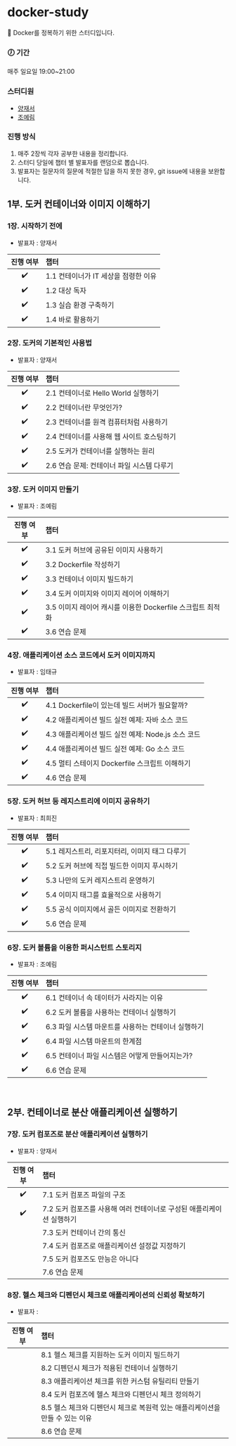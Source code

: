 # docker-study
🐋 Docker를 정복하기 위한 스터디입니다.<br/>

### 🕖 기간
매주 일요일 19:00~21:00

### 스터디원
- [양재서](https://github.com/psychology50)
- [조예림](https://github.com/J0YERIM)

### 진행 방식
1. 매주 2장씩 각자 공부한 내용을 정리합니다.
2. 스터디 당일에 챕터 별 발표자를 랜덤으로 뽑습니다.
3. 발표자는 질문자의 질문에 적절한 답을 하지 못한 경우, git issue에 내용을 보완합니다.

## 1부. 도커 컨테이너와 이미지 이해하기
### 1장. 시작하기 전에
- 발표자 : 양재서

|진행 여부|챕터|
|:---:|:---|
|✔️| 1.1 컨테이너가 IT 세상을 점령한 이유 |
|✔️| 1.2 대상 독자 |
|✔️| 1.3 실습 환경 구축하기 |
|✔️| 1.4 바로 활용하기 |

### 2장. 도커의 기본적인 사용법
- 발표자 : 양재서

|진행 여부|챕터|
|:---:|:---|
|✔️| 2.1 컨테이너로 Hello World 실행하기 |
|✔️| 2.2 컨테이너란 무엇인가? |
|✔️| 2.3 컨테이너를 원격 컴퓨터처럼 사용하기 |
|✔️| 2.4 컨테이너를 사용해 웹 사이트 호스팅하기 |
|✔️| 2.5 도커가 컨테이너를 실행하는 원리 |
|✔️| 2.6 연습 문제: 컨테이너 파일 시스템 다루기 |

### 3장. 도커 이미지 만들기
- 발표자 : 조예림

|진행 여부|챕터|
|:---:|:---|
|✔️| 3.1 도커 허브에 공유된 이미지 사용하기 |
|✔️| 3.2 Dockerfile 작성하기 |
|✔️| 3.3 컨테이너 이미지 빌드하기 |
|✔️| 3.4 도커 이미지와 이미지 레이어 이해하기 |
|✔️| 3.5 이미지 레이어 캐시를 이용한 Dockerfile 스크립트 최적화 |
|✔️| 3.6 연습 문제 |

### 4장. 애플리케이션 소스 코드에서 도커 이미지까지
- 발표자 : 임태규

|진행 여부|챕터|
|:---:|:---|
|✔️| 4.1 Dockerfile이 있는데 빌드 서버가 필요할까? |
|✔️| 4.2 애플리케이션 빌드 실전 예제: 자바 소스 코드 |
|✔️| 4.3 애플리케이션 빌드 실전 예제: Node.js 소스 코드 |
|✔️| 4.4 애플리케이션 빌드 실전 예제: Go 소스 코드 |
|✔️| 4.5 멀티 스테이지 Dockerfile 스크립트 이해하기 |
|✔️| 4.6 연습 문제 |

### 5장. 도커 허브 등 레지스트리에 이미지 공유하기
- 발표자 : 최희진

|진행 여부|챕터|
|:---:|:---|
|✔️| 5.1 레지스트리, 리포지터리, 이미지 태그 다루기 |
|✔️| 5.2 도커 허브에 직접 빌드한 이미지 푸시하기 |
|✔️| 5.3 나만의 도커 레지스트리 운영하기 |
|✔️| 5.4 이미지 태그를 효율적으로 사용하기 |
|✔️| 5.5 공식 이미지에서 골든 이미지로 전환하기 |
|✔️| 5.6 연습 문제 |

### 6장. 도커 볼륨을 이용한 퍼시스턴트 스토리지
- 발표자 : 조예림

|진행 여부|챕터|
|:---:|:---|
|✔️| 6.1 컨테이너 속 데이터가 사라지는 이유 |
|✔️| 6.2 도커 볼륨을 사용하는 컨테이너 실행하기 |
|✔️| 6.3 파일 시스템 마운트를 사용하는 컨테이너 실행하기 |
|✔️| 6.4 파일 시스템 마운트의 한계점 |
|✔️| 6.5 컨테이너 파일 시스템은 어떻게 만들어지는가? |
|✔️| 6.6 연습 문제 |

<br/>

## 2부. 컨테이너로 분산 애플리케이션 실행하기
### 7장. 도커 컴포즈로 분산 애플리케이션 실행하기
- 발표자 : 양재서

|진행 여부|챕터|
|:---:|:---|
|✔️| 7.1 도커 컴포즈 파일의 구조 |
|✔️| 7.2 도커 컴포즈를 사용해 여러 컨테이너로 구성된 애플리케이션 실행하기 |
|| 7.3 도커 컨테이너 간의 통신 |
|| 7.4 도커 컴포즈로 애플리케이션 설정값 지정하기 |
|| 7.5 도커 컴포즈도 만능은 아니다 |
|| 7.6 연습 문제|

### 8장. 헬스 체크와 디펜던시 체크로 애플리케이션의 신뢰성 확보하기
- 발표자 : 

|진행 여부|챕터|
|:---:|:---|
|| 8.1 헬스 체크를 지원하는 도커 이미지 빌드하기 |
|| 8.2 디펜던시 체크가 적용된 컨테이너 실행하기 |
|| 8.3 애플리케이션 체크를 위한 커스텀 유틸리티 만들기 |
|| 8.4 도커 컴포즈에 헬스 체크와 디펜던시 체크 정의하기 |
|| 8.5 헬스 체크와 디펜던시 체크로 복원력 있는 애플리케이션을 만들 수 있는 이유 |
|| 8.6 연습 문제|
